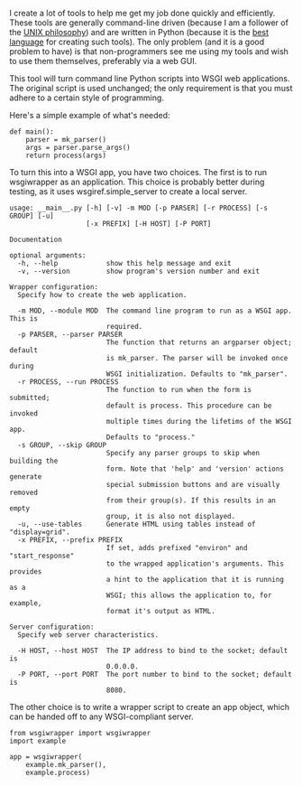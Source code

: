 I create a lot of tools to help me get my job done quickly and efficiently. These tools are generally command-line driven (because I am a follower of the [UNIX philosophy](https://en.wikipedia.org/wiki/Unix_philosophy)) and are written in Python (because it is the [best language](https://www.techrepublic.com/resource-library/whitepapers/python-is-eating-the-world-how-one-developer-s-side-project-became-the-hottest-programming-language-on-the-planet-cover-story-pdf/) for creating such tools). The only problem (and it is a good problem to have) is that non-programmers see me using my tools and wish to use them themselves, preferably via a web GUI.

This tool will turn command line Python scripts into WSGI web applications. The original script is used unchanged; the only requirement is that you must adhere to a certain style of programming.

Here's a simple example of what's needed:

    def main():
        parser = mk_parser()
        args = parser.parse_args()
        return process(args)

To turn this into a WSGI app, you have two choices.  The first is to run
wsgiwrapper as an application.  This choice is probably better during
testing, as it uses wsgiref.simple_server to create a local server.

    usage: __main__.py [-h] [-v] -m MOD [-p PARSER] [-r PROCESS] [-s GROUP] [-u]
                       [-x PREFIX] [-H HOST] [-P PORT]

    Documentation

    optional arguments:
      -h, --help            show this help message and exit
      -v, --version         show program's version number and exit

    Wrapper configuration:
      Specify how to create the web application.

      -m MOD, --module MOD  The command line program to run as a WSGI app. This is
                            required.
      -p PARSER, --parser PARSER
                            The function that returns an argparser object; default
                            is mk_parser. The parser will be invoked once during
                            WSGI initialization. Defaults to "mk_parser".
      -r PROCESS, --run PROCESS
                            The function to run when the form is submitted;
                            default is process. This procedure can be invoked
                            multiple times during the lifetims of the WSGI app.
                            Defaults to "process."
      -s GROUP, --skip GROUP
                            Specify any parser groups to skip when building the
                            form. Note that 'help' and 'version' actions generate
                            special submission buttons and are visually removed
                            from their group(s). If this results in an empty
                            group, it is also not displayed.
      -u, --use-tables      Generate HTML using tables instead of "display=grid".
      -x PREFIX, --prefix PREFIX
                            If set, adds prefixed "environ" and "start_response"
                            to the wrapped application's arguments. This provides
                            a hint to the application that it is running as a
                            WSGI; this allows the application to, for example,
                            format it's output as HTML.

    Server configuration:
      Specify web server characteristics.

      -H HOST, --host HOST  The IP address to bind to the socket; default is
                            0.0.0.0.
      -P PORT, --port PORT  The port number to bind to the socket; default is
                            8080.

The other choice is to write a wrapper script to create an app object,
which can be handed off to any WSGI-compliant server.

    from wsgiwrapper import wsgiwrapper
    import example
    
    app = wsgiwrapper(
        example.mk_parser(),
        example.process)
